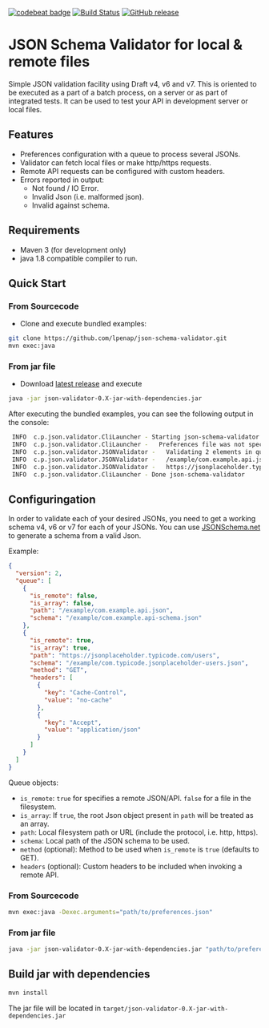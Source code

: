 [![codebeat badge](https://codebeat.co/badges/b9cae666-0fb9-4562-9a40-36ab93a8c47f)](https://codebeat.co/projects/github-com-lpenap-json-schema-validator-master)
[![Build Status](https://travis-ci.org/lpenap/json-schema-validator.svg?branch=master)](https://travis-ci.org/lpenap/json-schema-validator)
[![GitHub release](https://img.shields.io/github/release/lpenap/json-schema-validator)](//github.com/lpenap/json-schema-validator/releases/latest)

# JSON Schema Validator for local & remote files
Simple JSON validation facility using Draft v4, v6 and v7. This is oriented to be executed
as a part of a batch process, on a server or as part of integrated tests. It can be used to
test your API in development server or local files.

## Features
* Preferences configuration with a queue to process several JSONs.
* Validator can fetch local files or make http/https requests.
* Remote API requests can be configured with custom headers.
* Errors reported in output:
  * Not found / IO Error.
  * Invalid Json (i.e. malformed json).
  * Invalid against schema.

## Requirements
* Maven 3 (for development only) 
* java 1.8 compatible compiler to run.

## Quick Start
### From Sourcecode
* Clone and execute bundled examples:
```bash
git clone https://github.com/lpenap/json-schema-validator.git
mvn exec:java
```
### From jar file
* Download [latest release](//github.com/lpenap/json-schema-validator/releases/latest) and execute
```bash
java -jar json-validator-0.X-jar-with-dependencies.jar
```

After executing the bundled examples, you can see the following output in the console:
```bash
 INFO  c.p.json.validator.CliLauncher - Starting json-schema-validator
 INFO  c.p.json.validator.CliLauncher -   Preferences file was not specified, running bundled examples.
 INFO  c.p.json.validator.JSONValidator -   Validating 2 elements in queue...
 INFO  c.p.json.validator.JSONValidator -   /example/com.example.api.json -> [OK] !
 INFO  c.p.json.validator.JSONValidator -   https://jsonplaceholder.typicode.com/users -> [OK] !
 INFO  c.p.json.validator.CliLauncher - Done json-schema-validator
```
## Configuringation
In order to validate each of your desired JSONs, you need to get a working
schema v4, v6 or v7 for each of your JSONs. You can use [JSONSchema.net](http://jsonschema.net/#/) to generate a schema from a valid Json.

Example:
```json
{
  "version": 2,
  "queue": [
    {
      "is_remote": false,
      "is_array": false,
      "path": "/example/com.example.api.json",
      "schema": "/example/com.example.api-schema.json"
    },
    {
      "is_remote": true,
      "is_array": true,
      "path": "https://jsonplaceholder.typicode.com/users",
      "schema": "/example/com.typicode.jsonplaceholder-users.json",
      "method": "GET",
      "headers": [
        {
          "key": "Cache-Control",
          "value": "no-cache"
        },
        {
          "key": "Accept",
          "value": "application/json"
        }
      ]
    }
  ]
}
```
Queue objects:
* `is_remote`: `true` for specifies a remote JSON/API. `false` for a file in the filesystem.
* `is_array`: If `true`, the root Json object present in `path` will be treated as an array.
* `path`: Local filesystem path or URL (include the protocol, i.e. http, https).
* `schema`: Local path of the JSON schema to be used.
* `method` (optional): Method to be used when `is_remote` is `true` (defaults to GET).
* `headers` (optional): Custom headers to be included when invoking a remote API.
### From Sourcecode
```bash
mvn exec:java -Dexec.arguments="path/to/preferences.json"
```
### From jar file
```bash
java -jar json-validator-0.X-jar-with-dependencies.jar "path/to/preferences.json"
```
## Build jar with dependencies
```bash
mvn install
```
The jar file will be located in `target/json-validator-0.X-jar-with-dependencies.jar`
